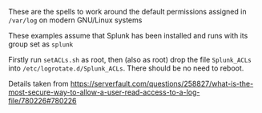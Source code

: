These are the spells to work around the default permissions assigned in `/var/log` on modern GNU/Linux systems

These examples assume that Splunk has been installed and runs with its group set as `splunk`

Firstly run `setACLs.sh` as root, then (also as root) drop the file `Splunk_ACLs` into `/etc/logrotate.d/Splunk_ACLs`. There should be no need to reboot.

Details taken from https://serverfault.com/questions/258827/what-is-the-most-secure-way-to-allow-a-user-read-access-to-a-log-file/780226#780226